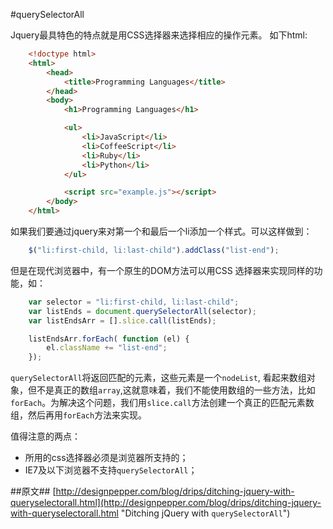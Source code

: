 #querySelectorAll

Jquery最具特色的特点就是用CSS选择器来选择相应的操作元素。
如下html:

```html
    <!doctype html>
    <html>
        <head>
            <title>Programming Languages</title>
        </head>
        <body>
            <h1>Programming Languages</h1>

            <ul>
                <li>JavaScript</li>
                <li>CoffeeScript</li>
                <li>Ruby</li>
                <li>Python</li>
            </ul>

            <script src="example.js"></script>
        </body>
    </html>
```
如果我们要通过jquery来对第一个和最后一个li添加一个样式。可以这样做到：
```js
    $("li:first-child, li:last-child").addClass("list-end");
```
但是在现代浏览器中，有一个原生的DOM方法可以用CSS 选择器来实现同样的功能，如：

```js
    var selector = "li:first-child, li:last-child";
    var listEnds = document.querySelectorAll(selector);
    var listEndsArr = [].slice.call(listEnds);

    listEndsArr.forEach( function (el) {
        el.className += "list-end";
    });
```

`querySelectorAll`将返回匹配的元素，这些元素是一个`nodeList`, 看起来数组对象，但不是真正的数组`array`,这就意味着，我们不能使用数组的一些方法，比如`forEach`。为解决这个问题，我们用`slice.call`方法创建一个真正的匹配元素数组，然后再用`forEach`方法来实现。

值得注意的两点：

- 所用的css选择器必须是浏览器所支持的；
- IE7及以下浏览器不支持`querySelectorAll`；

##原文##
[http://designpepper.com/blog/drips/ditching-jquery-with-queryselectorall.html](http://designpepper.com/blog/drips/ditching-jquery-with-queryselectorall.html "Ditching jQuery with `querySelectorAll`")